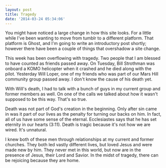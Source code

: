 ```yaml
---
layout: post
title: Tragedy
date: '2014-03-24 05:34:06'
---
```


You might have noticed a large change in how this site looks. For a little while I've been wanting to move from tumblr to a different platform. That platform is Ghost, and I'm going to write an introductory post shortly; however there have been a couple of things that overshadow a site change.

This week has been overflowing with tragedy.  Two people that I am blessed to have counted as friends passed away. On Tuesday, Bill Strothman was onboard a KOMO helicopter when it crashed and he died along with the pilot. Yesterday  Will Loper, one of my friends who was part of our Mars Hill community group passed away. I don't know the cause of his death yet.

With Will's death, I had to talk with a bunch of guys in my current group and former members as well. On one of the calls we talked about how it wasn't supposed to be this way. That's so true.

Death was not part of God's creation in the beginning. Only after sin came in was it part of our lives as the penalty for turning our backs on him. In fact, all of us have some sense of the eternal. Ecclesiastes says that he has set eternity in our hearts (3:11). Death is tragic because it's not how we are wired. It's unnatural.

I knew both of these men through relationships at my current and former churches. They both led vastly different lives, but loved Jesus and were made new by him. They never met in this world, but now are in the presence of Jesus, their Lord and Savior. In the midst of tragedy, there can be rejoicing because they are home.